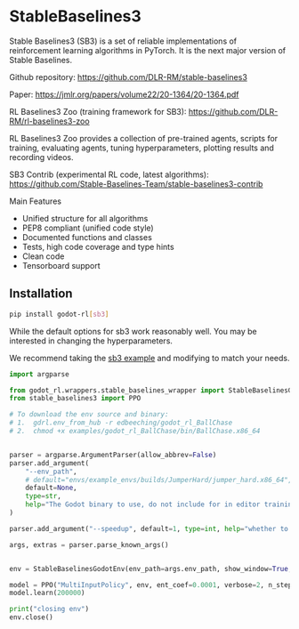 # StableBaselines3

Stable Baselines3 (SB3) is a set of reliable implementations of reinforcement learning algorithms in PyTorch. It is the next major version of Stable Baselines.

Github repository: https://github.com/DLR-RM/stable-baselines3

Paper: https://jmlr.org/papers/volume22/20-1364/20-1364.pdf

RL Baselines3 Zoo (training framework for SB3): https://github.com/DLR-RM/rl-baselines3-zoo

RL Baselines3 Zoo provides a collection of pre-trained agents, scripts for training, evaluating agents, tuning hyperparameters, plotting results and recording videos.

SB3 Contrib (experimental RL code, latest algorithms): https://github.com/Stable-Baselines-Team/stable-baselines3-contrib

Main Features
- Unified structure for all algorithms
- PEP8 compliant (unified code style)
- Documented functions and classes
- Tests, high code coverage and type hints
- Clean code 
- Tensorboard support


## Installation
```bash
pip install godot-rl[sb3]
```

While the default options for sb3 work reasonably well. You may be interested in changing the hyperparameters.

We recommend taking the [sb3 example](https://github.com/edbeeching/godot_rl_agents/blob/main/examples/stable_baselines3_example.py) and modifying to match your needs.
```python
import argparse

from godot_rl.wrappers.stable_baselines_wrapper import StableBaselinesGodotEnv
from stable_baselines3 import PPO

# To download the env source and binary:
# 1.  gdrl.env_from_hub -r edbeeching/godot_rl_BallChase
# 2.  chmod +x examples/godot_rl_BallChase/bin/BallChase.x86_64


parser = argparse.ArgumentParser(allow_abbrev=False)
parser.add_argument(
    "--env_path",
    # default="envs/example_envs/builds/JumperHard/jumper_hard.x86_64",
    default=None,
    type=str,
    help="The Godot binary to use, do not include for in editor training",
)

parser.add_argument("--speedup", default=1, type=int, help="whether to speed up the physics in the env")

args, extras = parser.parse_known_args()


env = StableBaselinesGodotEnv(env_path=args.env_path, show_window=True, speedup=args.speedup, convert_action_space=True)

model = PPO("MultiInputPolicy", env, ent_coef=0.0001, verbose=2, n_steps=32, tensorboard_log="logs/log")
model.learn(200000)

print("closing env")
env.close()


```